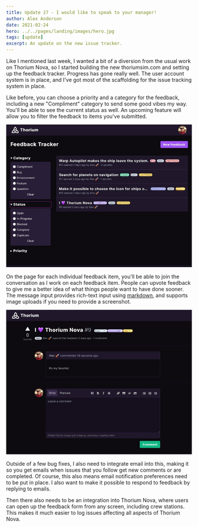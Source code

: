 ```yaml
---
title: Update 27 - I would like to speak to your manager!
author: Alex Anderson
date: 2021-02-24
hero: ../../pages/landing/images/hero.jpg
tags: [update]
excerpt: An update on the new issue tracker.
---
```


Like I mentioned last week, I wanted a bit of a diversion from the usual work on Thorium Nova, so I started building the new thoriumsim.com and setting up the feedback tracker. Progress has gone really well. The user account system is in place, and I've got most of the scaffolding for the issue tracking system in place.

Like before, you can choose a priority and a category for the feedback, including a new "Compliment" category to send some good vibes my way. You'll be able to see the current status as well. An upcoming feature will allow you to filter the feedback to items you've submitted.

![Feedback List](images/list.jpeg)

On the page for each individual feedback item, you'll be able to join the conversation as I work on each feedback item. People can upvote feedback to give me a better idea of what things people want to have done sooner. The message input provides rich-text input using [markdown](https://guides.github.com/features/mastering-markdown/), and supports image uploads if you need to provide a screenshot.

![Feedback Item](images/issue.jpeg)

Outside of a few bug fixes, I also need to integrate email into this, making it so you get emails when issues that you follow get new comments or are completed. Of course, this also means email notification preferences need to be put in place. I also want to make it possible to respond to feedback by replying to emails.

Then there also needs to be an integration into Thorium Nova, where users can open up the feedback form from any screen, including crew stations. This makes it much easier to log issues affecting all aspects of Thorium Nova.
